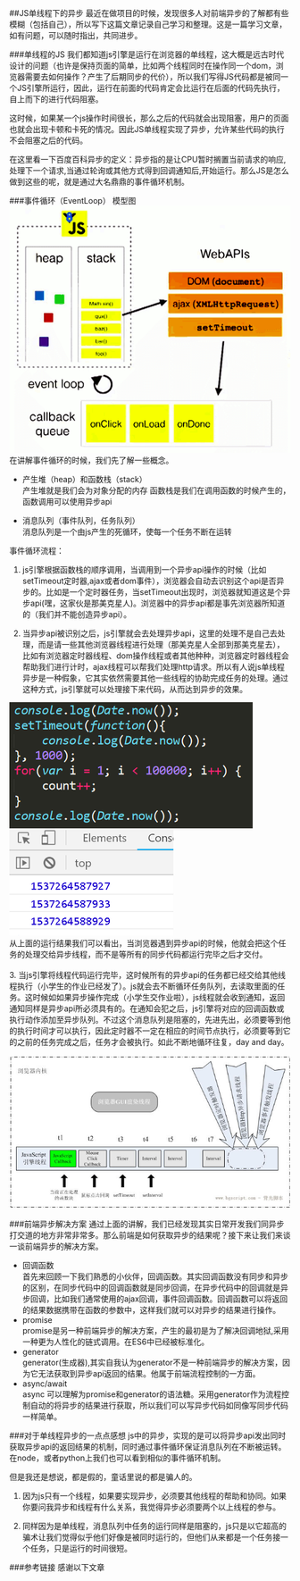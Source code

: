 ##JS单线程下的异步
最近在做项目的时候，发现很多人对前端异步的了解都有些模糊（包括自己），所以写下这篇文章记录自己学习和整理。这是一篇学习文章，如有问题，可以随时指出，共同进步。

###单线程的JS
我们都知道js引擎是运行在浏览器的单线程，这大概是远古时代设计的问题（也许是保持页面的简单，比如两个线程同时在操作同一个dom，浏览器需要去如何操作？产生了后期同步的代价），所以我们写得JS代码都是被同一个JS引擎所运行，因此，运行在前面的代码肯定会比运行在后面的代码先执行，自上而下的进行代码阻塞。  

这时候，如果某一个js操作时间很长，那么之后的代码就会出现阻塞，用户的页面也就会出现卡顿和卡死的情况。因此JS单线程实现了异步，允许某些代码的执行不会阻塞之后的代码。  

在这里看一下百度百科异步的定义：异步指的是让CPU暂时搁置当前请求的响应,处理下一个请求,当通过轮询或其他方式得到回调通知后,开始运行。那么JS是怎么做到这些的呢，就是通过大名鼎鼎的事件循环机制。  


###事件循环（EventLoop）
模型图  
![事件循环](./images/event-loop.png)  
在讲解事件循环的时候，我们先了解一些概念。

- 产生堆（heap）和函数栈（stack）  
    产生堆就是我们会为对象分配的内存
    函数栈是我们在调用函数的时候产生的，函数调用可以使用异步api

- 消息队列（事件队列，任务队列）  
    消息队列是一个由js产生的死循环，使每一个任务不断在运转  

事件循环流程：  

1. js引擎根据函数栈的顺序调用，当调用到一个异步api操作的时候（比如setTimeout定时器,ajax或者dom事件），浏览器会自动去识别这个api是否异步的。比如是一个定时器任务，当setTimeout出现时，浏览器就知道这是个异步api(嘿，这家伙是那美克星人)。浏览器中的异步api都是事先浏览器所知道的（我们并不能创造异步api）。   
    
2. 当异步api被识别之后，js引擎就会去处理异步api，这里的处理不是自己去处理，而是请一些其他浏览器线程进行处理（那美克星人全部到那美克星去），比如有浏览器定时器线程、dom操作线程或者其他种种，浏览器定时器线程会帮助我们进行计时，ajax线程可以帮我们处理http请求。所以有人说js单线程异步是一种假象，它其实依然需要其他一些线程的协助完成任务的处理。通过这种方式，js引擎就可以处理接下来代码，从而达到异步的效果。  
  
  ![定时器代码](./images/time-code.png)  
  ![定时器console](./images/time-console.png)  
  从上面的运行结果我们可以看出，当浏览器遇到异步api的时候，他就会把这个任务的处理交给异步线程，而不是等所有的同步代码都运行完毕之后才交付。  
  <br/>
3. 当js引擎将线程代码运行完毕，这时候所有的异步api的任务都已经交给其他线程执行（小学生的作业已经发了）。js就会去不断循环任务队列，去读取里面的任务。这时候如如果异步操作完成（小学生交作业啦），js线程就会收到通知，返回通知同样是异步api所必须具有的。在通知会犯之后，js引擎将对应的回调函数或执行动作添加至异步队列。不过这个消息队列是阻塞的，先进先出，必须要等到他的执行时间才可以执行，因此定时器不一定在相应的时间节点执行，必须要等到它的之前的任务完成之后，任务才会被执行。如此不断地循环往复，day and day。
  
  ![浏览器线程](./images/browser-thread.jpg)

###前端异步解决方案
通过上面的讲解，我们已经发现其实日常开发我们同异步打交道的地方非常非常多。那么前端是如何获取异步的结果呢？接下来让我们来谈一谈前端异步的解决方案。

- 回调函数  
  首先来回顾一下我们熟悉的小伙伴，回调函数。其实回调函数没有同步和异步的区别，在同步代码中的回调函数就是同步回调，在异步代码中的回调就是异步回调，比如我们通常使用的ajax回调，事件回调函数。回调函数可以将返回的结果数据携带在函数的参数中，这样我们就可以对异步的结果进行操作。
  <br/>
- promise  
  promise是另一种前端异步的解决方案，产生的最初是为了解决回调地狱,采用一种更为人性化的链式调用。在ES6中已经被标准化。
  <br/>
- generator  
  generator(生成器),其实自我认为generator不是一种前端异步的解决方案，因为它无法获取到异步api返回的结果。他属于前端流程控制的一方面。
  <br/>
- async/await  
  async 可以理解为promise和generator的语法糖。采用generator作为流程控制自动的将异步的结果进行获取，所以我们可以写异步代码如同像写同步代码一样简单。

###对于单线程异步的一点点感想
js中的异步，实现的是可以将异步api发出同时获取异步api的返回结果的机制，同时通过事件循环保证消息队列在不断被运转。在node，或者python上我们也可以看到相似的事件循环机制。

但是我还是想说，都是假的，童话里说的都是骗人的。

1. 因为js只有一个线程，如果要实现异步，必须要其他线程的帮助和协同。如果你要问我异步和线程有什么关系，我觉得异步必须要两个以上线程的参与。

2. 同样因为是单线程，消息队列中任务的运行同样是阻塞的，js只是以它超高的骗术让我们觉得似乎他们好像是被同时运行的，但他们从来都是一个任务接一个任务，只是运行的时间很短。

###参考链接
感谢以下文章

